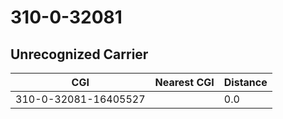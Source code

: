 # 310-0-32081
## Unrecognized Carrier


| CGI | Nearest CGI | Distance |
|-----|-------------|----------|
| 310-0-32081-16405527 |  | 0.0 |
